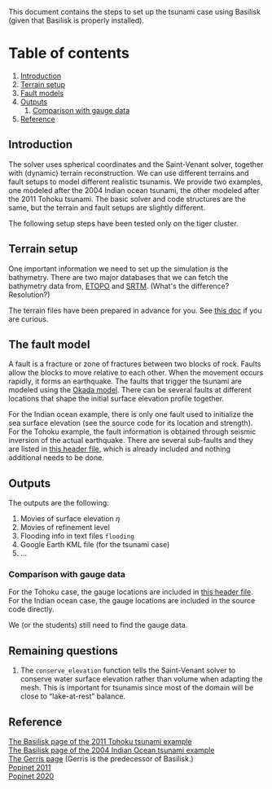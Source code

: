 This document contains the steps to set up the tsunami case using Basilisk (given that Basilisk is properly installed).

# Table of contents
1. [Introduction](#introduction)
2. [Terrain setup](#paragraph1)
3. [Fault models](#paragraph2)
4. [Outputs](#outputs)
    1. [Comparison with gauge data](#gauge)
6. [Reference](#reference)

## Introduction <a name="introduction"></a>
The solver uses spherical coordinates and the Saint-Venant solver, together with (dynamic) terrain reconstruction. We can use different terrains and fault setups to model different realistic tsunamis. We provide two examples, one modeled after the 2004 Indian ocean tsunami, the other modeled after the 2011 Tohoku tsunami. The basic solver and code structures are the same, but the terrain and fault setups are slightly different.

The following setup steps have been tested only on the tiger cluster.

## Terrain setup <a name="paragraph1"></a>
One important information we need to set up the simulation is the bathymetry. There are two major databases that we can fetch the bathymetry data from, [ETOPO](https://www.ncei.noaa.gov/products/etopo-global-relief-model) and [SRTM](https://www.usgs.gov/centers/eros/science/usgs-eros-archive-digital-elevation-shuttle-radar-topography-mission-srtm). (What's the difference? Resolution?)

The terrain files have been prepared in advance for you. See [this doc](https://github.com/jiarong-wu/ENV-330-Ocean-Waves/blob/main/terrain_prep.md) if you are curious.
 
## The fault model <a name="paragraph2"></a>
A fault is a fracture or zone of fractures between two blocks of rock. Faults allow the blocks to move relative to each other. When the movement occurs rapidly, it forms an earthquake. The faults that trigger the tsunami are modeled using the [Okada model](http://basilisk.fr/src/okada.h). There can be several faults at different locations that shape the initial surface elevation profile together.

For the Indian ocean example, there is only one fault used to initialize the sea surface elevation (see the source code for its location and strength).
For the Tohoku example, the fault information is obtained through seismic inversion of the actual earthquake. There are several sub-faults and they are listed in [this header file](http://basilisk.fr/src/examples/tohoku/faults.h), which is already included and nothing additional needs to be done.

## Outputs <a name="outputs"></a>
The outputs are the following:
1. Movies of surface elevation $\eta$
2. Movies of refinement level
3. Flooding info in text files `flooding`
4. Google Earth KML file (for the tsunami case)
5. ...

### Comparison with gauge data <a name="gauge"></a>
For the Tohoku case, the gauge locations are included in [this header file](http://basilisk.fr/src/examples/tohoku/gauges.h). For the Indian ocean case, the gauge locations are included in the source code directly.

We (or the students) still need to find the gauge data.

## Remaining questions
1. The `conserve_elevation` function tells the Saint-Venant solver to conserve water surface elevation rather than volume when adapting the mesh. This is important for tsunamis since most of the domain will be close to “lake-at-rest” balance.

## Reference <a name="reference"></a>
[The Basilisk page of the 2011 Tohoku tsunami example](http://basilisk.fr/src/examples/tohoku.c) </br>
[The Basilisk page of the 2004 Indian Ocean tsunami example](http://basilisk.fr/src/examples/tsunami.c) </br>
[The Gerris page](https://gfs.sourceforge.net/wiki/index.php/Xyz2kdt) (Gerris is the predecessor of Basilisk.) </br>
[Popinet 2011](https://link.springer.com/article/10.1007/s10236-011-0438-z) </br>
[Popinet 2020](https://www.sciencedirect.com/science/article/pii/S0021999120303831?via%3Dihub) </br>



